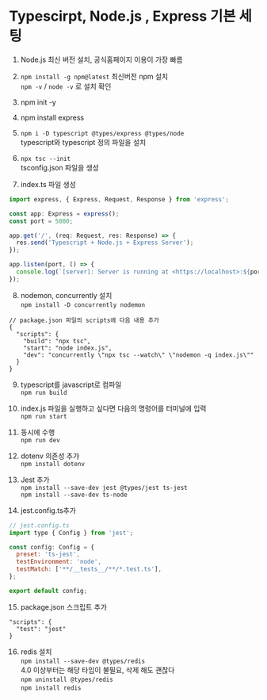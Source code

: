 # Typescirpt, Node.js , Express 기본 세팅

1. Node.js 최신 버전 설치, 공식홈페이지 이용이 가장 빠름
2. `npm install -g npm@latest` 최신버전 npm 설치
  <br> `npm -v` / `node -v` 로 설치 확인
3. npm init -y
4. npm install express
5. `npm i -D typescript @types/express @types/node`
  <br>   typescript와 typescript 정의 파일을 설치

6. `npx tsc --init`
  <br> tsconfig.json 파일을 생성

7. index.ts 파일 생성

```javascript
import express, { Express, Request, Response } from 'express';

const app: Express = express();
const port = 5000;

app.get('/', (req: Request, res: Response) => {
  res.send('Typescript + Node.js + Express Server');
});

app.listen(port, () => {
  console.log(`[server]: Server is running at <https://localhost>:${port}`);
});
```

8. nodemon, concurrently 설치
  <br>`npm install -D concurrently nodemon`

```shell
// package.json 파일의 scripts에 다음 내용 추가
{
  "scripts": {
    "build": "npx tsc",
    "start": "node index.js",
    "dev": "concurrently \"npx tsc --watch\" \"nodemon -q index.js\""
  }
}
```

9. typescript를 javascript로 컴파일
  <br>`npm run build`

10. index.js 파일을 실행하고 싶다면 다음의 명령어를 터미널에 입력
  <br>`npm run start`

11. 동시에 수행
  <br>`npm run dev`

12. dotenv 의존성 추가
  <br>`npm install dotenv`

13. Jest 추가
  <br>`npm install --save-dev jest @types/jest ts-jest`
  <br>`npm install --save-dev ts-node`

14. jest.config.ts추가
```javascript
// jest.config.ts
import type { Config } from 'jest';

const config: Config = {
  preset: 'ts-jest',
  testEnvironment: 'node',
  testMatch: ['**/__tests__/**/*.test.ts'],
};

export default config;
```

15. package.json 스크립트 추가
```shell
"scripts": {
  "test": "jest"
}
```

16. redis 설치
<br>`npm install --save-dev @types/redis`
<br> 4.0 이상부터는 해당 타입이 불필요, 삭제 해도 괜찮다
<br>`npm uninstall @types/redis`
<br> `npm install redis`